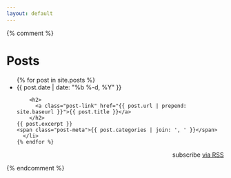 ```yaml
---
layout: default
---
```


<div class="home">

  {% comment %}

  <h1 class="page-heading">Posts</h1> 

  <ul class="post-list">
    {% for post in site.posts %}
      <li>
        <span class="post-meta">{{ post.date | date: "%b %-d, %Y" }}</span>

        <h2>
          <a class="post-link" href="{{ post.url | prepend: site.baseurl }}">{{ post.title }}</a>
        </h2>
	{{ post.excerpt }}
	<span class="post-meta">{{ post.categories | join: ', ' }}</span>
      </li>
    {% endfor %}
  </ul>

  <p align="right" class="rss-subscribe">subscribe <a href="{{ "/feed.xml" | prepend: site.baseurl }}">via RSS</a></p>

  {% endcomment %}

</div>
